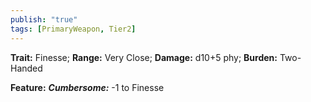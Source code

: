 ```yaml
---
publish: "true"
tags: [PrimaryWeapon, Tier2]
---
```

**Trait:** Finesse; **Range:** Very Close; **Damage:** d10+5 phy; **Burden:** Two-Handed

**Feature:** ***Cumbersome:*** -1 to Finesse
